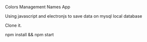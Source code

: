 Colors Management Names App

Using javascript and electronjs to save data on mysql local database

Clone it.

npm install && npm start


